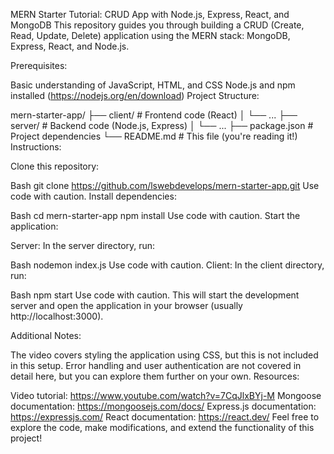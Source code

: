 
MERN Starter Tutorial: CRUD App with Node.js, Express, React, and MongoDB
This repository guides you through building a CRUD (Create, Read, Update, Delete) application using the MERN stack: MongoDB, Express, React, and Node.js.

Prerequisites:

Basic understanding of JavaScript, HTML, and CSS
Node.js and npm installed (https://nodejs.org/en/download)
Project Structure:

mern-starter-app/
├── client/  # Frontend code (React)
│   └── ...
├── server/  # Backend code (Node.js, Express)
│   └── ...
├── package.json  # Project dependencies
└── README.md  # This file (you're reading it!)
Instructions:

Clone this repository:

Bash
git clone https://github.com/lswebdevelops/mern-starter-app.git
Use code with caution.
Install dependencies:

Bash
cd mern-starter-app
npm install
Use code with caution.
Start the application:

Server: In the server directory, run:

Bash
nodemon index.js
Use code with caution.
Client: In the client directory, run:

Bash
npm start
Use code with caution.
This will start the development server and open the application in your browser (usually http://localhost:3000).

Additional Notes:

The video covers styling the application using CSS, but this is not included in this setup.
Error handling and user authentication are not covered in detail here, but you can explore them further on your own.
Resources:

Video tutorial: https://www.youtube.com/watch?v=7CqJlxBYj-M
Mongoose documentation: https://mongoosejs.com/docs/
Express.js documentation: https://expressjs.com/
React documentation: https://react.dev/
Feel free to explore the code, make modifications, and extend the functionality of this project!
